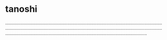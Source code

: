 # tanoshi

........................................................................................................................................................................................................................................................................................................................................................................